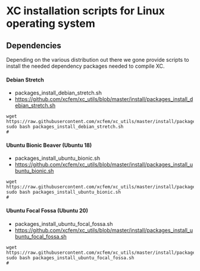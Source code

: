 XC installation scripts for Linux operating system
==================================================

## Dependencies
Depending on the various distribution out there we gone provide scripts to install the needed dependency packages needed to compile XC.

#### Debian Stretch 

- packages_install_debian_stretch.sh
- https://github.com/xcfem/xc_utils/blob/master/install/packages_install_debian_stretch.sh
```console
wget https://raw.githubusercontent.com/xcfem/xc_utils/master/install/packages_install_debian_stretch.sh
sudo bash packages_install_debian_stretch.sh
#
```

#### Ubuntu Bionic Beaver (Ubuntu 18)

- packages_install_ubuntu_bionic.sh
- https://github.com/xcfem/xc_utils/blob/master/install/packages_install_ubuntu_bionic.sh
```console
wget https://raw.githubusercontent.com/xcfem/xc_utils/master/install/packages_install_ubuntu_bionic.sh
sudo bash packages_install_ubuntu_bionic.sh
#
```

#### Ubuntu Focal Fossa (Ubuntu 20)

- packages_install_ubuntu_focal_fossa.sh
- https://github.com/xcfem/xc_utils/blob/master/install/packages_install_ubuntu_focal_fossa.sh
```console
wget https://raw.githubusercontent.com/xcfem/xc_utils/master/install/packages_install_ubuntu_focal_fossa.sh
sudo bash packages_install_ubuntu_focal_fossa.sh
#
```


